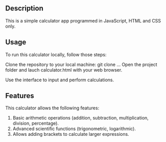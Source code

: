 ## Description


This is a simple calculator app programmed in JavaScript, HTML and CSS only.

## Usage

To run this calculator locally, follow those steps:

Clone the repository to your local machine: git clone ...
Open the project folder and lauch calculator.html with your web browser.

Use the interface to input and perform calculations.

## Features

This calculator allows the following features:

1. Basic arithmetic operations (addition, subtraction, multiplication, division, percentage).
2. Advanced scientific functions (trigonometric, logarithmic).
3. Allows adding brackets to calculate larger expressions.



